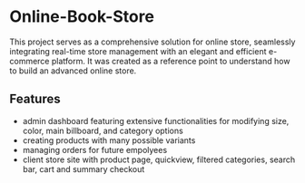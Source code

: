 # Online-Book-Store
This project serves as a comprehensive solution for online store, seamlessly integrating real-time store management with an elegant and efficient e-commerce platform. 
It was created as a reference point to understand how to build an advanced online store.

## Features

- admin dashboard featuring extensive functionalities for modifying size, color, main billboard, and category options
- creating products with many possible variants
- managing orders for future empolyees
- client store site with product page, quickview, filtered categories, search bar, cart and summary checkout
